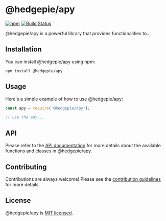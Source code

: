 # @hedgepie/apy

[![npm](https://img.shields.io/npm/v/@hedgepie/apy.svg)](https://www.npmjs.com/package/@hedgepie/apy)
[![Build Status](https://github.com/hedgepie/apy/workflows/Publish%20to%20npm/badge.svg)](https://github.com/hedgepie/apy/actions)

@hedgepie/apy is a powerful library that provides functionalities to...

## Installation

You can install @hedgepie/apy using npm:

```shell
npm install @hedgepie/apy
```

## Usage

Here's a simple example of how to use @hedgepie/apy:

```javascript
const apy = require('@hedgepie/apy');

// use the apy...
```

## API

Please refer to the [API documentation](API.md) for more details about the available functions and classes in @hedgepie/apy.

## Contributing

Contributions are always welcome! Please see the [contribution guidelines](CONTRIBUTING.md) for more details.

## License

@hedgepie/apy is [MIT licensed](LICENSE.md).

